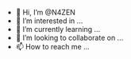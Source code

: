 - 👋 Hi, I’m @N4ZEN
- 👀 I’m interested in ...
- 🌱 I’m currently learning ...
- 💞️ I’m looking to collaborate on ...
- 📫 How to reach me ...

<!---
N4ZEN/N4ZEN is a ✨ special ✨ repository because its `README.md` (this file) appears on your GitHub profile.
You can click the Preview link to take a look at your changes.
--->
